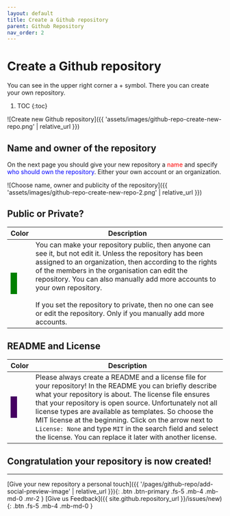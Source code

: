 ```yaml
---
layout: default
title: Create a Github repository
parent: Github Repository
nav_order: 2
---
```


# Create a Github repository
You can see in the upper right corner a + symbol. There you can create your own repository.

1. TOC
{:toc}

![Create new Github repository]({{ 'assets/images/github-repo-create-new-repo.png' | relative_url }})

## Name and owner of the repository

On the next page you should give your new repository a <span style="color:red;">name</span> and specify <span style="color:blue;">who should own the repository</span>. Either your own account or an organization.

![Choose name, owner and publicity of the repository]({{ 'assets/images/github-repo-create-new-repo-2.png' | relative_url }})

## Public or Private?

| Color | Description |
| ----- | ----------- |
| <span style="display:block; width:15px; height:50px; background-color:green"></span> | You can make your repository public, then anyone can see it, but not edit it. Unless the repository has been assigned to an organization, then according to the rights of the members in the organisation can edit the repository. You can also manually add more accounts to your own repository.<br /><br />If you set the repository to private, then no one can see or edit the repository. Only if you manually add more accounts. |

## README and License

| Color | Description |
| ----- | ----------- |
| <span style="display:block; width:15px; height:50px; background-color:#450062;"></span> | Please always create a README and a license file for your repository! In the README you can briefly describe what your repository is about. The license file ensures that your repository is open source. Unfortunately not all license types are available as templates. So choose the MIT license at the beginning. Click on the arrow next to `License: None` and type `MIT` in the search field and select the license. You can replace it later with another license. |

## Congratulation your repository is now created!

----

[Give your new repository a personal touch]({{ '/pages/github-repo/add-social-preview-image' | relative_url }}){: .btn .btn-primary .fs-5 .mb-4 .mb-md-0 .mr-2 } [Give us Feedback]({{ site.github.repository_url }}/issues/new){: .btn .fs-5 .mb-4 .mb-md-0 }